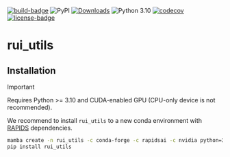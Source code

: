 [![build-badge](https://github.com/xiachenrui/rui_utils/actions/workflows/build.yml/badge.svg)](https://github.com/xiachenrui/rui_utils/actions/workflows/build.yml)
![PyPI](https://img.shields.io/pypi/v/rui_utils?label=pypi)
[![Downloads](https://static.pepy.tech/badge/rui_utils)](https://pepy.tech/project/rui_utils)
![Python 3.10](https://img.shields.io/badge/python->=3.10-blue.svg)
[![codecov](https://codecov.io/gh/xiachenrui/rui_utils/graph/badge.svg?token=zgwG4u9v0F)](https://codecov.io/gh/xiachenrui/rui_utils)
[![license-badge](https://img.shields.io/badge/License-MIT-yellow.svg)](https://opensource.org/licenses/MIT)

# rui_utils

## Installation

> [!IMPORTANT]
> Requires Python >= 3.10 and CUDA-enabled GPU (CPU-only device is not recommended).

We recommend to install `rui_utils` to a new conda environment with [RAPIDS](https://docs.rapids.ai/install) dependencies.

```sh
mamba create -n rui_utils -c conda-forge -c rapidsai -c nvidia python=3.11 rapids=25.06 'cuda-version>=12.0,<=12.8' -y && conda activate rui_utils
pip install rui_utils
```
